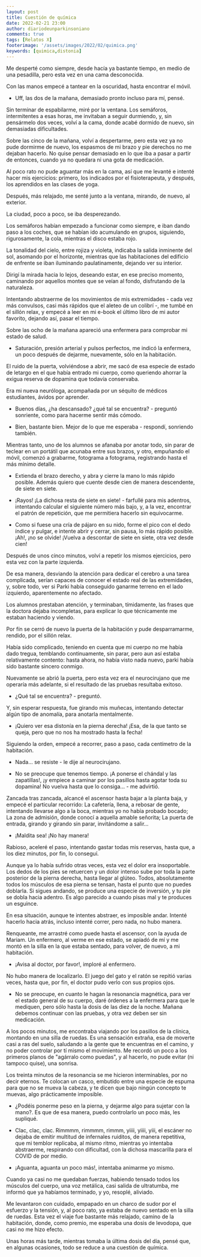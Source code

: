 ```yaml
---
layout: post
title: Cuestión de química
date: 2022-02-21 23:00
author: diariodeunparkinsoniano
comments: true
tags: [Relatos X]
footerimage: '/assets/images/2022/02/quimica.png'
keywords: [quimica,distonia]
---
```


Me desperté como siempre, desde hacía ya bastante tiempo, en medio de una pesadilla, pero esta vez en una cama desconocida.

Con las manos empecé a tantear en la oscuridad, hasta encontrar el móvil.

- Uff, las dos de la mañana, demasiado pronto incluso para mí, pensé.

Sin terminar de espabilarme, miré por la ventana. Los semáforos, intermitentes a esas horas, me invitaban a seguir durmiendo, y, sin pensármelo dos veces, volví a la cama, donde acabé dormido de nuevo, sin demasiadas dificultades.

Sobre las cinco de la mañana, volví a despertarme, pero esta vez ya no pude dormirme de nuevo, los espasmos de mi brazo y pie derechos no me dejaban hacerlo. No quise pensar demasiado en lo que iba a pasar a partir de entonces, cuando ya no quedara ni una gota de medicación.

Al poco rato no pude aguantar más en la cama, así que me levanté e intenté hacer mis ejercicios: primero, los indicados por el fisioterapeuta, y después, los aprendidos en las clases de yoga.

Después, más relajado, me senté junto a la ventana, mirando, de nuevo, al exterior.

La ciudad, poco a poco, se iba desperezando. 

Los semáforos habían empezado a funcionar como siempre, e iban dando paso a los coches, que se habían ido acumulando en grupos, siguiendo, rigurosamente, la cola, mientras el disco estaba rojo. 

La tonalidad del cielo, entre rojiza y violeta, indicaba la salida inminente del sol, asomando por el horizonte, mientras que las habitaciones del edificio de enfrente se iban iluminando paulatinamente, dejando ver su interior.

Dirigí la mirada hacia lo lejos, deseando estar, en ese preciso momento, caminando por aquellos montes que se veían al fondo, disfrutando de la naturaleza.

Intentando abstraerme de los movimientos de mis extremidades - cada vez más convulsos, casi más rápidos que el aleteo de un colibrí -, me tumbé en el sillón relax, y empecé a leer en mi e-book el último libro de mi autor favorito, dejando así, pasar el tiempo.

Sobre las ocho de la mañana apareció una enfermera para comprobar mi estado de salud.

- Saturación, presión arterial y pulsos perfectos, me indicó la enfermera, un poco después de dejarme, nuevamente, sólo en la habitación.

El ruido de la puerta, volviéndose a abrir, me sacó de esa especie de estado de letargo en el que había entrado mi cuerpo, como queriendo ahorrar la exigua reserva de dopamina que todavía conservaba.
 
Era mi nueva neuróloga, acompañada por un séquito de médicos estudiantes, ávidos por aprender.

- Buenos días, ¿ha descansado? ¿qué tal se encuentra? -  preguntó sonriente, como para hacerme sentir más cómodo.

- Bien, bastante bien. Mejor de lo que me esperaba - respondí, sonriendo también.

Mientras tanto, uno de los alumnos se afanaba por anotar todo, sin parar de teclear en un portátil que acunaba entre sus brazos, y otro, empuñando el móvil, comenzó a grabarme, fotograma a fotograma, registrando hasta el más mínimo detalle.

- Extienda el brazo derecho, y abra y cierre la mano lo más rápido posible. Además quiero que cuente desde cien de manera descendente, de siete en siete.

- ¡Rayos! ¡La dichosa resta de siete en siete! - farfullé para mis adentros, intentando calcular el siguiente número más bajo, y, a la vez, encontrar el patrón de repetición, que me permitiera hacerlo sin equivocarme.

- Como si fuese una cría de pájaro en su nido, forme el pico con el dedo índice y pulgar, e intente abrir y cerrar, sin pausa, lo más rápido posible. ¡Ah!, ¡no se olvide! ¡Vuelva a descontar de siete en siete, otra vez desde cien!

Después de unos cinco minutos, volví a repetir los mismos ejercicios, pero esta vez con la parte izquierda.

De esa manera, desviando la atención para dedicar el cerebro a una tarea complicada, serían capaces de conocer el estado real de las extremidades, y, sobre todo, ver si Parki había conseguido ganarme terreno en el lado izquierdo, aparentemente no afectado.

Los alumnos prestaban atención, y terminaban, tímidamente, las frases que la doctora dejaba incompletas, para explicar lo que técnicamente me estaban haciendo y viendo.

Por fín se cerró de nuevo la puerta de la habitación y pude desparramarme, rendido, por el sillón relax. 

Había sido complicado, teniendo en cuenta que mi cuerpo no me había dado tregua, temblando continuamente, sin parar, pero aun así estaba relativamente contento: hasta ahora, no había visto nada nuevo, parki había sido bastante sincero conmigo.

Nuevamente se abrió la puerta, pero esta vez era el neurocirujano que me operaría más adelante, si el resultado de las pruebas resultaba exitoso.

- ¿Qué tal se encuentra? - preguntó.

Y, sin esperar respuesta, fue girando mis muñecas, intentando detectar algún tipo de anomalía, para anotarla mentalmente.

- ¡Quiero ver esa distonía en la pierna derecha! ¡Esa, de la que tanto se queja, pero que no nos ha mostrado hasta la fecha!

Siguiendo la orden, empecé a recorrer, paso a paso, cada centímetro de la habitación.

- Nada... se resiste - le dije al neurocirujano.

- No se preocupe que tenemos tiempo. ¡A ponerse el chándal y las zapatillas!, ¡y empiece a caminar por los pasillos hasta agotar toda su dopamina! No vuelva hasta que lo consiga... - me advirtió.

Zancada tras zancada, alcancé el ascensor hasta bajar a la planta baja, y empecé el particular recorrido: La cafetería, llena, a rebosar de gente, intentando llevarse algo a la boca, mientras yo no había probado bocado; La zona de admisión, donde conocí a aquella amable señorita; La puerta de entrada, girando y girando sin parar, invitándome a salir...

- ¡Maldita sea! ¡No hay manera!

Rabioso, aceleré el paso, intentando gastar todas mis reservas, hasta que, a los diez minutos, por fin, lo conseguí. 

Aunque ya lo había sufrido otras veces, esta vez el dolor era insoportable. Los dedos de los pies se retuercen y un dolor intenso sube por toda la parte posterior de la pierna derecha, hasta llegar al glúteo. Todos, absolutamente todos los músculos de esa pierna se tensan, hasta el punto que no puedes doblarla. Si sigues andando, se produce una especie de inversión, y tu pie se dobla hacia adentro. Es algo parecido a cuando pisas mal y te produces un esguince.

En esa situación, aunque te intentes abstraer, es imposible andar. Intenté hacerlo hacia atrás, incluso intenté correr, pero nada, no hubo manera.

Renqueante, me arrastré como puede hasta el ascensor, con la ayuda de Mariam. Un enfermero, al verme en ese estado, se apiadó de mí y me montó en la silla en la que estaba sentado, para volver, de nuevo, a mi habitación.

- ¡Avisa al doctor, por favor!, imploré al enfermero.

No hubo manera de localizarlo. El juego del gato y el ratón se repitió varias veces, hasta que, por fin, el doctor pudo verlo con sus propios ojos.

- No se preocupe, en cuanto le hagan la resonancia magnética, para ver el estado general de su cuerpo, daré órdenes a la enfermera para que le mediquen, pero sólo hasta la dosis de las diez de la noche. Mañana debemos continuar con las pruebas, y otra vez deben ser sin medicación.

A los pocos minutos, me encontraba viajando por los pasillos de la clínica, montando en una silla de ruedas. Es una sensación extraña, esa de moverte casi a ras del suelo, saludando a la gente que te encuentras en el camino, y no poder controlar por tí mismo el movimiento. Me recordó un poco a los primeros planos de "agárralo como puedas", y al hacerlo, no pude evitar (ni tampoco quise), una sonrisa.

Los treinta minutos de la resonancia se me hicieron interminables, por no decir eternos. Te colocan un casco, embutido entre una especie de espuma para que no se mueva la cabeza, y te dicen que bajo ningún concepto te muevas, algo prácticamente imposible.

- ¿Podéis ponerme peso en la pierna, y dejarme algo para sujetar con la mano?. Es que de esa manera, puedo controlarlo un poco más, les supliqué.

- Clac, clac, clac. Rimmmm, rimmmm, rimmm, yiiii, yiiii, yiii, el escáner no dejaba de emitir multitud de infernales ruiditos, de manera repetitiva, que mi temblor replicaba, al mismo ritmo, mientras yo intentaba abstraerme, respirando con dificultad, con la dichosa mascarilla para el COVID de por medio.

- ¡Aguanta, aguanta un poco más!, intentaba animarme yo mismo.

Cuando ya casi no me quedaban fuerzas, habiendo tensado todos los músculos del cuerpo, una voz metálica, casi salida de ultratumba, me informó que ya habíamos terminado, y yo, resoplé, aliviado. 

Me levantaron con cuidado, empapado en un charco de sudor por el esfuerzo y la tensión, y, al poco rato, ya estaba de nuevo sentado en la silla de ruedas. Esta vez el viaje fue bastante más relajado, camino de la habitación, donde, como premio, me esperaba una dosis de levodopa, que casi no me hizo efecto.

Unas horas más tarde, mientras tomaba la última dosis del día, pensé que, en algunas ocasiones, todo se reduce a una cuestión de química.